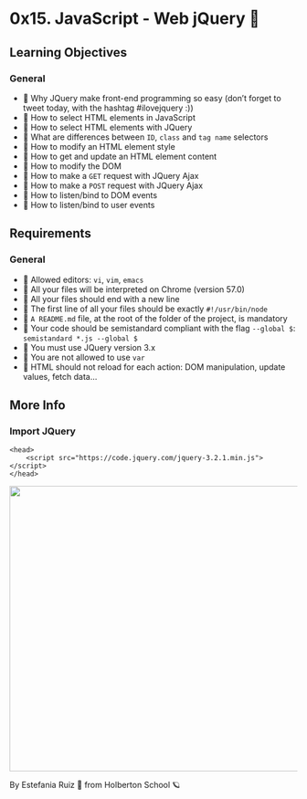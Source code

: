 # 0x15. JavaScript - Web jQuery 🎩
## Learning Objectives
### General
- 📖 Why JQuery make front-end programming so easy (don’t forget to tweet today, with the hashtag #ilovejquery :))
- 📖 How to select HTML elements in JavaScript
- 📖 How to select HTML elements with JQuery
- 📖 What are differences between `ID`, `class` and `tag name` selectors
- 📖 How to modify an HTML element style
- 📖 How to get and update an HTML element content
- 📖 How to modify the DOM
- 📖 How to make a `GET` request with JQuery Ajax
- 📖 How to make a `POST` request with JQuery Ajax
- 📖 How to listen/bind to DOM events
- 📖 How to listen/bind to user events

## Requirements
### General
- 🚩 Allowed editors: `vi`, `vim`, `emacs`
- 🚩 All your files will be interpreted on Chrome (version 57.0)
- 🚩 All your files should end with a new line
- 🚩 The first line of all your files should be exactly `#!/usr/bin/node`
- 🚩 `A README.md` file, at the root of the folder of the project, is mandatory
- 🚩 Your code should be semistandard compliant with the flag `--global $`: `semistandard *.js --global $`
- 🚩 You must use JQuery version 3.x
- 🚩 You are not allowed to use `var`
- 🚩 HTML should not reload for each action: DOM manipulation, update values, fetch data…

## More Info
### Import JQuery
```
<head>
    <script src="https://code.jquery.com/jquery-3.2.1.min.js"></script>
</head>
```

<img src="https://s3.amazonaws.com/intranet-projects-files/holbertonschool-higher-level_programming+/305/1f1ihd.jpg" width="800" height= "500"/>

By Estefania Ruiz 🦌 from Holberton School 🪐